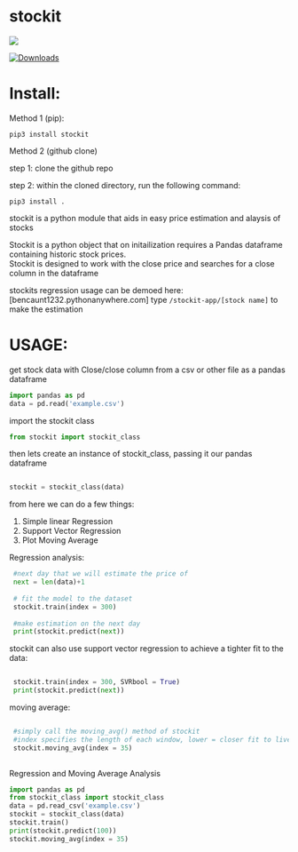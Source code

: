 # stockit
<a href="https://codeclimate.com/github/BenCaunt8300/stockit/maintainability"><img src="https://api.codeclimate.com/v1/badges/9c395b17b6a40f82dd61/maintainability" /></a>

[![Downloads](https://pepy.tech/badge/stockit)](https://pepy.tech/project/stockit)
# Install: 

Method 1 (pip):

```
pip3 install stockit
```

Method 2 (github clone)

step 1: clone the github repo

step 2: within the cloned directory, run the following command:
```
pip3 install .
```

stockit is a python module that aids in easy price estimation and alaysis of stocks

Stockit is a python object that on initailization requires a Pandas dataframe containing historic stock prices.  
Stockit is designed to work with the close price and searches for a close column in the dataframe

stockits regression usage can be demoed here: [bencaunt1232.pythonanywhere.com]
type ```/stockit-app/[stock name]``` to make the estimation

# USAGE:

get stock data with Close/close column from a csv or other file as a pandas dataframe
```python
import pandas as pd 
data = pd.read('example.csv')
```
import the stockit class
```python
from stockit import stockit_class
```

then lets create an instance of stockit_class, passing it our pandas dataframe

```python

stockit = stockit_class(data)

```

from here we can do a few things:
1. Simple linear Regression
2. Support Vector Regression
3. Plot Moving Average


Regression analysis:
```python
 #next day that we will estimate the price of 
 next = len(data)+1
 
 # fit the model to the dataset
 stockit.train(index = 300)
 
 #make estimation on the next day 
 print(stockit.predict(next))

```
stockit can also use support vector regression to achieve a tighter fit to the data:
```python 

 stockit.train(index = 300, SVRbool = True)
 print(stockit.predict(next))

```

moving average:
```python

 #simply call the moving_avg() method of stockit
 #index specifies the length of each window, lower = closer fit to live data, higher = smoother line, your choice
 stockit.moving_avg(index = 35)
 
```

Regression and Moving Average Analysis
```python
import pandas as pd 
from stockit_class import stockit_class
data = pd.read_csv('example.csv')
stockit = stockit_class(data)
stockit.train()
print(stockit.predict(100))
stockit.moving_avg(index = 35)

```
